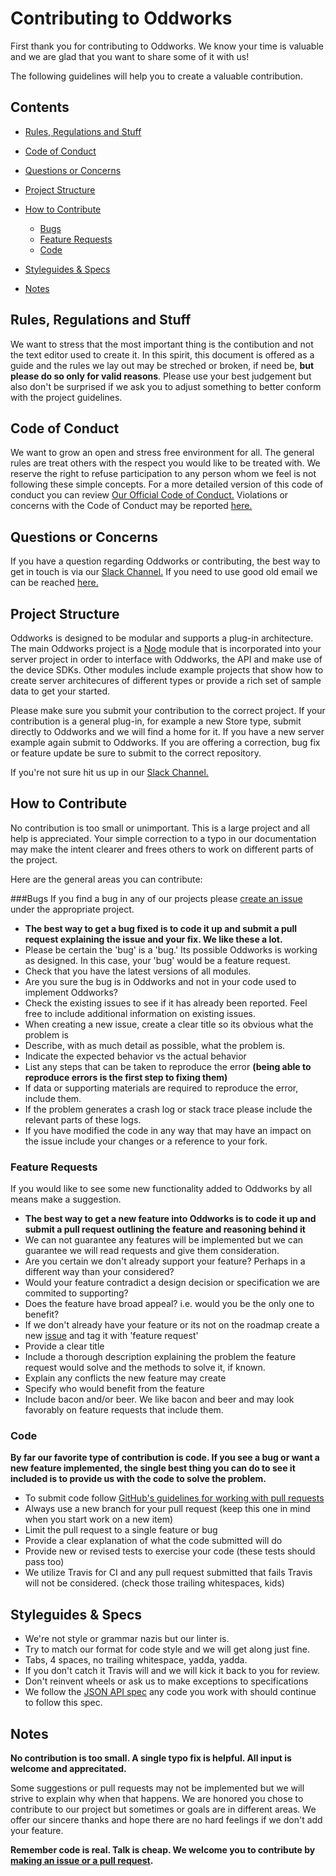 # Contributing to Oddworks

First thank you for contributing to Oddworks. We know your time is valuable and we are glad that you want to share some of it with us!

The following guidelines will help you to create a valuable contribution.

## Contents

- [Rules, Regulations and Stuff](#rules)
- [Code of Conduct](#conduct)
- [Questions or Concerns](#questions)
- [Project Structure](#structure)

- [How to Contribute](#how)
    - [Bugs](#bugs)
    - [Feature Requests](#features)
    - [Code](#code)

- [Styleguides & Specs](#style)

- [Notes](#notes)

## <a name="rules">Rules, Regulations and Stuff</a>

We want to stress that the most important thing is the contibution and not the text editor used to create it. In this spirit, this document is offered as a guide and the rules we lay out may be streched or broken, if need be, **but please do so only for valid reasons**. Please use your best judgement but also don't be surprised if we ask you to adjust something to better conform with the project guidelines.

## <a name="conduct">Code of Conduct</a>
We want to grow an open and stress free environment for all. The general rules are treat others with the respect you would like to be treated with. We reserve the right to refuse participation to any person whom we feel is not following these simple concepts. For a more detailed version of this code of conduct you can review [Our Official Code of Conduct.](http://contributor-covenant.org/version/1/4/) Violations or concerns with the Code of Conduct may be reported [here.](conduct@oddnetworks.com)

##  <a name="questions">Questions or Concerns</a>
If you have a question regarding Oddworks or contributing, the best way to get in touch is via our [Slack Channel.](http://slack.oddnetworks.com) If you need to use good old email we can be reached [here.](mailto:hello@oddnetworks.com)

##  <a name="structure">Project Structure</a>
Oddworks is designed to be modular and supports a plug-in architecture. The main Oddworks project is a [Node](http://nodejs.org) module that is incorporated into your server project in order to interface with Oddworks, the API and make use of the device SDKs. Other modules include example projects that show how to create server architecures of different types or provide a rich set of sample data to get your started.

Please make sure you submit your contribution to the correct project. If your contribution is a general plug-in, for example a new Store type, submit directly to Oddworks and we will find a home for it. If you have a new server example again submit to Oddworks. If you are offering a correction, bug fix or feature update be sure to submit to the correct repository.

If you're not sure hit us up in our [Slack Channel.](http://slack.oddnetworks.com)

##  <a name="how">How to Contribute</a>
No contribution is too small or unimportant. This is a large project and all help is appreciated. Your simple correction to a typo in our documentation may make the intent clearer and frees others to work on different parts of the project.

Here are the general areas you can contribute:

###<a name="bugs">Bugs</a>
If you find a bug in any of our projects please [create an issue](https://gitlab.com/oddnetworks/oddworks) under the appropriate project.

- **The best way to get a bug fixed is to code it up and submit a pull request explaining the issue and your fix. We like these a lot.**
- Please be certain the 'bug' is a 'bug.' Its possible Oddworks is working as designed. In this case, your 'bug' would be a feature request.
- Check that you have the latest versions of all modules.
- Are you sure the bug is in Oddworks and not in your code used to implement Oddworks?
- Check the existing issues to see if it has already been reported. Feel free to include additional information on existing issues.
- When creating a new issue, create a clear title so its obvious what the problem is
- Describe, with as much detail as possible, what the problem is.
- Indicate the expected behavior vs the actual behavior
- List any steps that can be taken to reproduce the error **(being able to reproduce errors is the first step to fixing them)**
- If data or supporting materials are required to reproduce the error, include them.
- If the problem generates a crash log or stack trace please include the relevant parts of these logs.
- If you have modified the code in any way that may have an impact on the issue include your changes or a reference to your fork.

### <a name="features">Feature Requests</a>
If you would like to see some new functionality added to Oddworks by all means make a suggestion.

- **The best way to get a new feature into Oddworks is to code it up and submit a pull request outlining the feature and reasoning behind it**
- We can not guarantee any features will be implemented but we can guarantee we will read requests and give them consideration.
- Are you certain we don't already support your feature? Perhaps in a different way than your considered?
- Would your feature contradict a design decision or specification we are commited to supporting?
- Does the feature have broad appeal? i.e. would you be the only one to benefit?
- If we don't already have your feature or its not on the roadmap create a new [issue](https://gitlab.com/oddnetworks/oddworks/core/issues) and tag it with 'feature request'
- Provide a clear title
- Include a thorough description explaining the problem the feature request would solve and the methods to solve it, if known.
- Explain any conflicts the new feature may create
- Specify who would benefit from the feature
- Include bacon and/or beer. We like bacon and beer and may look favorably on feature requests that include them.

### <a name="code">Code</a>
**By far our favorite type of contribution is code. If you see a bug or want a new feature implemented, the single best thing you can do to see it included is to provide us with the code to solve the problem.**

- To submit code follow [GitHub's guidelines for working with pull requests](https://help.github.com/articles/using-pull-requests/)
- Always use a new branch for your pull request (keep this one in mind when you start work on a new item)
- Limit the pull request to a single feature or bug
- Provide a clear explanation of what the code submitted will do
- Provide new or revised tests to exercise your code (these tests should pass too)
- We utilize Travis for CI and any pull request submitted that fails Travis will not be considered. (check those trailing whitespaces, kids)

##  <a name="style">Styleguides & Specs</a>
- We're not style or grammar nazis but our linter is.
- Try to match our format for code style and we will get along just fine.
- Tabs, 4 spaces, no trailing whitespace, yadda, yadda.
- If you don't catch it Travis will and we will kick it back to you for review.
- Don't reinvent wheels or ask us to make exceptions to specifications
- We follow the [JSON API spec](http://jsonapi.org) any code you work with should continue to follow this spec.

##  <a name="notes">Notes</a>
**No contribution is too small. A single typo fix is helpful. All input is welcome and apprecitated.**

Some suggestions or pull requests may not be implemented but we will strive to explain why when that happens. We are honored you chose to contribute to our project but sometimes or goals are in different areas. We offer our sincere thanks and hope there are no hard feelings if we don't add your feature.

**Remember code is real. Talk is cheap. We welcome you to contribute by [making an issue or a pull request](https://githlab.com/oddnetworks/oddworks/core).**
